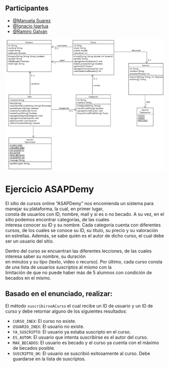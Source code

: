 ## Participantes

- [@Manuela Suarez](https://github.com/ManuelaSuarez)
- [@Ignacio Igartua](https://github.com/NachoIgartua2)
- [@Ramiro Galvan](https://github.com/ramigalvan)


![Diagrama UML](screens/captura-uml.jpg)
# Ejercicio ASAPDemy

El sitio de cursos online “ASAPDemy” nos encomienda un sistema para manejar su plataforma, la cual, en primer lugar,  
consta de usuarios con ID, nombre, mail y si es o no becado. A su vez, en el sitio podemos encontrar categorías, de las cuales  
interesa conocer su ID y su nombre. Cada categoría cuenta con diferentes  
cursos, de los cuales se conoce su ID, su título, su precio y su valoración  
en estrellas. Además, se sabe quién es el autor de dicho curso, el cual debe ser un usuario del sitio.

Dentro del curso se encuentran las diferentes lecciones, de las cuales interesa saber su nombre, su duración  
en minutos y su tipo (texto, video o recurso). Por último, cada curso consta de una lista de usuarios suscriptos al mismo con la  
limitación de que no puede haber más de 5 alumnos con condición de becados en el mismo.

## Basado en el enunciado, realizar:

El método `suscribirseACurso` el cual recibe un ID de usuario y un ID de curso y debe retornar alguno de los siguientes resultados:

- `CURSO_INEX`: El curso no existe.
- `USUARIO_INEX`: El usuario no existe.
- `YA_SUSCRIPTO`: El usuario ya estaba suscripto en el curso.
- `ES_AUTOR`: El usuario que intenta suscribirse es el autor del curso.
- `MAX_BECADOS`: El usuario es becado y el curso ya cuenta con el máximo de becados posible.
- `SUSCRIPTO_OK`: El usuario se suscribió exitosamente al curso. Debe guardarse en la lista de suscriptos.
